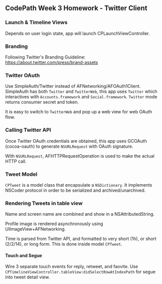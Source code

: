 ## CodePath Week 3 Homework - Twitter Client

### Launch & Timeline Views

Depends on user login state, app will launch CPLaunchViewController.
  
### Branding

Following Twitter's Branding Guideline: https://about.twitter.com/press/brand-assets

### Twitter OAuth

Use SimpleAuth/Twitter instead of AFNetworking/AFOAuth1Client. SimpleAuth has both `Twitter` and `TwitterWeb`, this app uses `Twitter` which interactives with `Accounts.framework` and `Social.framework`.  `Twitter` mode returns consumer secret and token.

It is easy to switch to `TwitterWeb` and pop up a web view for web OAuth flow.

### Calling Twitter API

Once Twitter OAuth credentials are obtained, this app uses GCOAuth (cocoa-oauth) to generate `NSURLRequest` with OAuth signature.

With `NSURLRequest`, AFHTTPRequestOperation is used to make the actual HTTP call.

### Tweet Model

`CPTweet` is a model class that encapsulate a `NSDictionary`. It implements NSCoder protocol in order to be serialized and archived/unarchived.

### Rendering Tweets in table view

Name and screen name are combined and show in a NSAttributedString.

Profile image is rendered asynchronously using UIImageView+AFNetworking.

Time is parsed from Twitter API, and formatted to very short (1h), or short (2/2/14), or long form.  This is done inside model `CPTweet`.

#### Touch and Segue

Wire 3 separate touch events for reply, retweet, and faovite. Use `CPTimelineViewController.tableView:didSelectRowAtIndexPath` for segue into tweet detail view.
